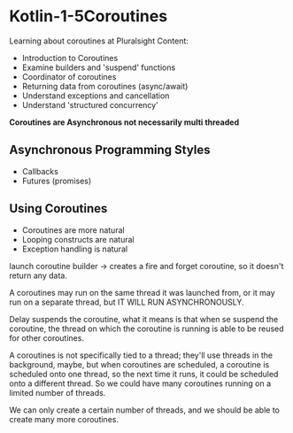 # Kotlin-1-5Coroutines
Learning about coroutines at Pluralsight
Content:
- Introduction to Coroutines
- Examine builders and 'suspend' functions
- Coordinator of coroutines
- Returning data from coroutines (async/await)
- Understand exceptions and cancellation
- Understand 'structured concurrency'


**Coroutines are Asynchronous not necessarily multi threaded**

## Asynchronous Programming Styles
- Callbacks
- Futures (promises)

## Using Coroutines
- Coroutines are more natural
- Looping constructs are natural
- Exception handling is natural 


launch coroutine builder -> creates a fire and forget coroutine, so it doesn't return any data. 

A coroutines may run on the same thread it was launched from, or it may run on a separate thread, but IT WILL RUN ASYNCHRONOUSLY. 

Delay suspends the coroutine, what it means is that when se suspend the coroutine, the thread on which the coroutine is running is able to be reused for other coroutines. 

A coroutines is not specifically tied to a thread; they'll use threads in the background, maybe, but when coroutines are scheduled, a coroutine is scheduled onto one thread, so the next time it runs, it could be scheduled onto a different thread. So we could have many coroutines running on a limited number of threads. 

We can only create a certain number of threads, and we should be able to create many more coroutines. 

